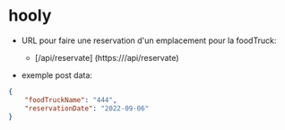 # hooly

- URL pour faire une reservation d'un emplacement pour la foodTruck: 
    - [/api/reservate] (https://<host>/api/reservate)

- exemple post data:
```json
{
    "foodTruckName": "444",
    "reservationDate": "2022-09-06"
}
